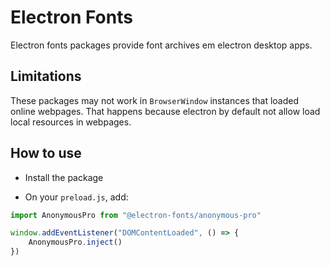 # Electron Fonts

Electron fonts packages provide font archives em electron desktop apps.

## Limitations

These packages may not work in `BrowserWindow` instances that loaded online webpages. That happens because electron by default not allow load local resources in webpages.

## How to use

* Install the package

* On your `preload.js`, add:

```ts
import AnonymousPro from "@electron-fonts/anonymous-pro"

window.addEventListener("DOMContentLoaded", () => {
    AnonymousPro.inject()
})
```